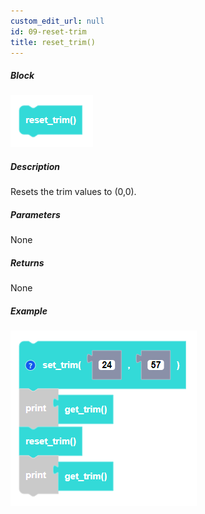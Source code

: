 ```yaml
---
custom_edit_url: null
id: 09-reset-trim
title: reset_trim()
---
```


##### Block

![reset trim block image](reset_trim.PNG)

##### Description

Resets the trim values to (0,0).

##### Parameters
 
None

##### Returns

None

##### Example

![reset trim example](reset_trim_example.PNG)

